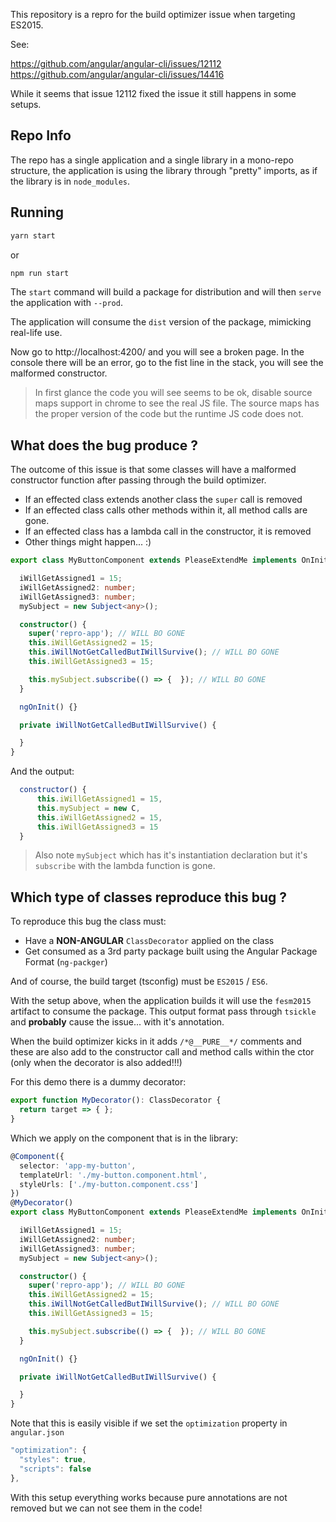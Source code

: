 This repository is a repro for the build optimizer issue when targeting ES2015.

See:

https://github.com/angular/angular-cli/issues/12112
https://github.com/angular/angular-cli/issues/14416

While it seems that issue 12112 fixed the issue it still happens in some setups.

## Repo Info

The repo has a single application and a single library in a mono-repo structure, the application is using the library
through "pretty" imports, as if the library is in `node_modules`.

## Running

```bash
yarn start
```

or

```bash
npm run start
```

The `start` command will build a package for distribution and will then `serve` the application with `--prod`.

The application will consume the `dist` version of the package, mimicking real-life use.

Now go to http://localhost:4200/ and you will see a broken page.
In the console there will be an error, go to the fist line in the stack, you will see the malformed constructor.

> In first glance the code you will see seems to be ok, disable source maps support in chrome to see the real JS file.
The source maps has the proper version of the code but the runtime JS code does not.

## What does the bug produce ?

The outcome of this issue is that some classes will have a malformed constructor function after passing through the build optimizer.

- If an effected class extends another class the `super` call is removed
- If an effected class calls other methods within it, all method calls are gone.
- If an effected class has a lambda call in the constructor, it is removed
- Other things might happen... :)

```typescript
export class MyButtonComponent extends PleaseExtendMe implements OnInit {

  iWillGetAssigned1 = 15;
  iWillGetAssigned2: number;
  iWillGetAssigned3: number;
  mySubject = new Subject<any>();

  constructor() {
    super('repro-app'); // WILL BO GONE
    this.iWillGetAssigned2 = 15;
    this.iWillNotGetCalledButIWillSurvive(); // WILL BO GONE
    this.iWillGetAssigned3 = 15;

    this.mySubject.subscribe(() => {  }); // WILL BO GONE
  }

  ngOnInit() {}

  private iWillNotGetCalledButIWillSurvive() {

  }
}
```

And the output:

```js
  constructor() {
      this.iWillGetAssigned1 = 15,
      this.mySubject = new C,
      this.iWillGetAssigned2 = 15,
      this.iWillGetAssigned3 = 15
  }
```

> Also note `mySubject` which has it's instantiation declaration but it's `subscribe` with the lambda function is gone.

## Which type of classes reproduce this bug ?

To reproduce this bug the class must:

- Have a **NON-ANGULAR** `ClassDecorator` applied on the class
- Get consumed as a 3rd party package built using the Angular Package Format (`ng-packger`)

And of course, the build target (tsconfig) must be `ES2015` / `ES6`.

With the setup above, when the application builds it will use the `fesm2015` artifact to consume the package.
This output format pass through `tsickle` and **probably** cause the issue... with it's annotation.

When the build optimizer kicks in it adds `/*@__PURE__*/` comments and these are also add to the constructor call and method calls within the ctor
(only when the decorator is also added!!!)

For this demo there is a dummy decorator:

```typescript
export function MyDecorator(): ClassDecorator {
  return target => { };
}
```

Which we apply on the component that is in the library:

```typescript
@Component({
  selector: 'app-my-button',
  templateUrl: './my-button.component.html',
  styleUrls: ['./my-button.component.css']
})
@MyDecorator()
export class MyButtonComponent extends PleaseExtendMe implements OnInit {

  iWillGetAssigned1 = 15;
  iWillGetAssigned2: number;
  iWillGetAssigned3: number;
  mySubject = new Subject<any>();

  constructor() {
    super('repro-app'); // WILL BO GONE
    this.iWillGetAssigned2 = 15;
    this.iWillNotGetCalledButIWillSurvive(); // WILL BO GONE
    this.iWillGetAssigned3 = 15;

    this.mySubject.subscribe(() => {  }); // WILL BO GONE
  }

  ngOnInit() {}

  private iWillNotGetCalledButIWillSurvive() {

  }
}
```

Note that this is easily visible if we set the `optimization` property in `angular.json`

```js
"optimization": {
  "styles": true,
  "scripts": false
},
```

With this setup everything works because pure annotations are not removed but we can not see them in the code!


